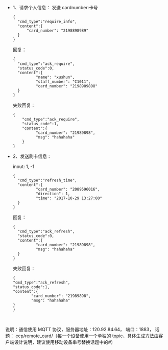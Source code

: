 * 1、请求个人信息：
  发送 cardnumber:卡号

  ```
  {
  	"cmd_type":"require_info",
  	"content":{
        "card_number": "2198898989"
  	}
  }
  ```

  回复：

  ```
  {
  	"cmd_type":"ack_require",
  	"status_code":0,
  	"content":{
            "name": "xushun",
            "staff_number": "C1011",
            "card_number": "2198989898"
  	}
  }
  ```
  失败回复：
  ```
  {
      "cmd_type":"ack_require",
      "status_code":1,
      "content":{
            "card_number": "21989898",
            "msg": "hahahaha"
      }
  }
  ```
* 2、发送刷卡信息：

  inout:    1, -1

  ```
  {
  	"cmd_type":"refresh_time",
  	"content":{
            "card_number": "2089596016",
            "direction": 1,
            "time": "2017-10-29 13:27:00"
  	}
  }
  ```

  回复：

  ```
  {
  	"cmd_type":"ack_refresh",
  	"status_code":0,
  	"content":{
            "card_number": "21989898",
            "msg": "hahahaha"
  	}
  }
  ```
  失败回复：
    ```
  {
  	"cmd_type":"ack_refresh",
  	"status_code":1,
  	"content":{
            "card_number": "21989898",
            "msg": "hahahaha"
  	}
  }
    ```

  ​


说明：通信使用 MQTT 协议，服务器地址：120.92.84.64， 端口：1883， 话题：  ccp/remote_card/（每一个设备使用一个单独的 topic，具体生成方法由客户端设计说明，建议使用移动设备串号替换话题中的#）